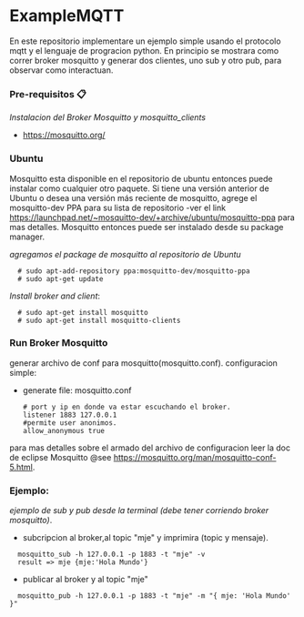 # ExampleMQTT

En este repositorio implementare un ejemplo simple usando el protocolo mqtt y el lenguaje de progracion python.
En principio se mostrara como correr broker mosquitto y generar dos clientes, uno sub y otro pub, para observar como interactuan. 

### Pre-requisitos 📋

_Instalacion del Broker Mosquitto y mosquitto_clients_
  
  * https://mosquitto.org/

### Ubuntu
Mosquitto esta disponible en el repositorio de ubuntu entonces puede instalar como cualquier otro paquete. Si tiene una versión anterior de Ubuntu o desea una versión más reciente de mosquitto, agrege el mosquitto-dev PPA para su lista de repositorio -ver el link https://launchpad.net/~mosquitto-dev/+archive/ubuntu/mosquitto-ppa para mas detalles. Mosquitto entonces puede ser instalado desde su package manager.

_agregamos el package de mosquitto al repositorio de Ubuntu_

```
  # sudo apt-add-repository ppa:mosquitto-dev/mosquitto-ppa
  # sudo apt-get update
```
_Install broker and client_:
```
  # sudo apt-get install mosquitto
  # sudo apt-get install mosquitto-clients
```
### Run Broker Mosquitto

generar archivo de conf para mosquitto(mosquitto.conf).
configuracion simple:
  * generate file: mosquitto.conf
    ```  
    # port y ip en donde va estar escuchando el broker.
    listener 1883 127.0.0.1
    #permite user anonimos.
    allow_anonymous true
    ```
para mas detalles sobre el armado del archivo de configuracion leer la doc de eclipse Mosquitto @see https://mosquitto.org/man/mosquitto-conf-5.html. 

### Ejemplo:

_ejemplo de sub y pub desde la terminal (debe tener corriendo broker mosquitto)_.

* subcripcion al broker,al topic "mje" y imprimira (topic y mensaje). 
``` 
  mosquitto_sub -h 127.0.0.1 -p 1883 -t "mje" -v
  result => mje {mje:'Hola Mundo'}
``` 
* publicar al broker y al topic "mje"
``` 
  mosquitto_pub -h 127.0.0.1 -p 1883 -t "mje" -m "{ mje: 'Hola Mundo' }"
``` 
